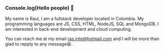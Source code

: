 ### Console.log(Hello people) 🔭

My name is Raul, I am a fullstack developer located in Colombia. My programming languages are JS, CSS, HTML, NodeJS, SQL and MongoDB. I am interested in back-end development and cloud computing. 

You can reach me at my email ras.inte@hotmail.com and I will be more than glad to repply to any message😄. 
<!--
**rslugo9709/rslugo9709** is a ✨ _special_ ✨ repository because its `README.md` (this file) appears on your GitHub profile.

Here are some ideas to get you started:

- 🔭 I’m currently working on ...
- 🌱 I’m currently learning ...
- 👯 I’m looking to collaborate on ...
- 🤔 I’m looking for help with ...
- 💬 Ask me about ...
- 📫 How to reach me: ...
- 😄 Pronouns: ...
- ⚡ Fun fact: ...
-->
